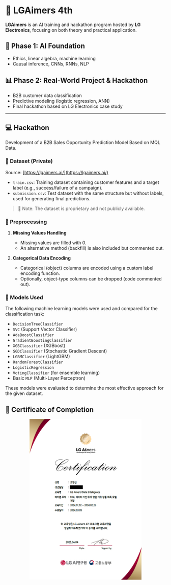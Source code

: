 # 🚀 LGAimers 4th

**LGAimers** is an AI training and hackathon program hosted by **LG Electronics**, focusing on both theory and practical application.

## 📘 Phase 1: AI Foundation
- Ethics, linear algebra, machine learning
- Causal inference, CNNs, RNNs, NLP

## 📊 Phase 2: Real-World Project & Hackathon
- B2B customer data classification
- Predictive modeling (logistic regression, ANN)
- Final hackathon based on LG Electronics case study

---

## 💻 Hackathon

Development of a B2B Sales Opportunity Prediction Model Based on MQL Data.

### 📁 Dataset (Private)  
Source: [https://lgaimers.ai/](https://lgaimers.ai/)

- `train.csv`: Training dataset containing customer features and a target label (e.g., success/failure of a campaign).
- `submission.csv`: Test dataset with the same structure but without labels, used for generating final predictions.

> 📌 Note: The dataset is proprietary and not publicly available.

### 🧹 Preprocessing

1. **Missing Values Handling**
   - Missing values are filled with 0.
   - An alternative method (backfill) is also included but commented out.

2. **Categorical Data Encoding**
   - Categorical (object) columns are encoded using a custom label encoding function.
   - Optionally, object-type columns can be dropped (code commented out).

### 🧠 Models Used

The following machine learning models were used and compared for the classification task:

- `DecisionTreeClassifier`
- `SVC` (Support Vector Classifier)
- `AdaBoostClassifier`
- `GradientBoostingClassifier`
- `XGBClassifier` (XGBoost)
- `SGDClassifier` (Stochastic Gradient Descent)
- `LGBMClassifier` (LightGBM)
- `RandomForestClassifier`
- `LogisticRegression`
- `VotingClassifier` (for ensemble learning)
- Basic `MLP` (Multi-Layer Perceptron)

These models were evaluated to determine the most effective approach for the given dataset.

## 🏅 Certificate of Completion

<p align="center">
  <img src="images/certificate.png" alt="Certificate" style="width:70%;">
</p>

